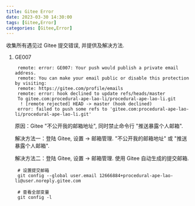 ```yaml
---
title: Gitee Error
date: 2023-03-30 14:30:00
tags: [Gitee,Error]
categories: [Gitee,Error]
---
```


收集所有遇见过 Gitee 提交错误, 并提供及解决方法.

<!-- more -->

1. GE007

	    remote: error: GE007: Your push would publish a private email address.
	    remote: You can make your email public or disable this protection by visiting:
	    remote: https://gitee.com/profile/emails
	    remote: error: hook declined to update refs/heads/master
	    To gitee.com:procedural-ape-lao-li/procedural-ape-lao-li.git
	     ! [remote rejected] HEAD -> master (hook declined)
	    error: failed to push some refs to 'gitee.com:procedural-ape-lao-li/procedural-ape-lao-li.git'

	原因：Gitee "不公开我的邮箱地址", 同时禁止命令行 "推送暴露个人邮箱".

	解决方法一：登陆 Gitee, 设置 -> 邮箱管理. "不公开我的邮箱地址" 或 "推送暴露个人邮箱".

	解决方法二：登陆 Gitee, 设置 -> 邮箱管理. 使用 Gitee 自动生成的提交邮箱.

		# 设置提交邮箱
		git config --global user.email 12666884+procedural-ape-lao-li@user.noreply.gitee.com

		# 查看全部变量
		git config -l
